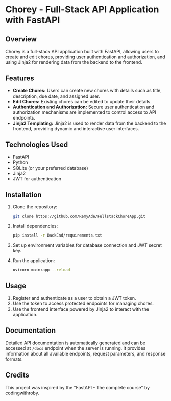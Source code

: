 # Chorey - Full-Stack API Application with FastAPI

## Overview

Chorey is a full-stack API application built with FastAPI, allowing users to create and edit chores, providing user authentication and authorization, and using Jinja2 for rendering data from the backend to the frontend.

## Features

- **Create Chores:** Users can create new chores with details such as title, description, due date, and assigned user.
- **Edit Chores:** Existing chores can be edited to update their details.
- **Authentication and Authorization:** Secure user authentication and authorization mechanisms are implemented to control access to API endpoints.
- **Jinja2 Templating:** Jinja2 is used to render data from the backend to the frontend, providing dynamic and interactive user interfaces.

## Technologies Used

- FastAPI
- Python
- SQLite (or your preferred database)
- Jinja2
- JWT for authentication

## Installation

1. Clone the repository:

   ```bash
   git clone https://github.com/RemyAde/FullstackChoreApp.git
   ```

2. Install dependencies:

   ```bash
   pip install -r BackEnd/requirements.txt
   ```

3. Set up environment variables for database connection and JWT secret key.

4. Run the application:

   ```bash
   uvicorn main:app --reload
   ```

## Usage

1. Register and authenticate as a user to obtain a JWT token.
2. Use the token to access protected endpoints for managing chores.
3. Use the frontend interface powered by Jinja2 to interact with the application.

## Documentation

Detailed API documentation is automatically generated and can be accessed at `/docs` endpoint when the server is running. It provides information about all available endpoints, request parameters, and response formats.

## Credits

This project was inspired by the "FastAPI - The complete course" by codingwithroby.
